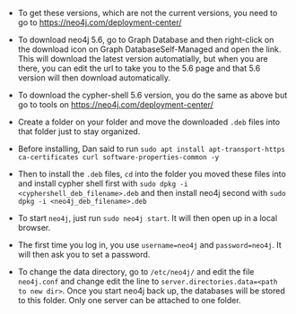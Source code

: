 * To get these versions, which are not the current versions, you need to go to
  https://neo4j.com/deployment-center/ 

* To download neo4j 5.6, go to Graph Database and then right-click on the download
  icon on Graph DatabaseSelf-Managed and open the link. This will download the
  latest version automatially, but when you are there, you can edit the url to
  take you to the 5.6 page and that 5.6 version will then download automatically.

* To download the cypher-shell 5.6 version, you do the same as above but go to tools
  on https://neo4j.com/deployment-center/

* Create a folder on your folder and move the downloaded `.deb` files into that folder
  just to stay organized.

* Before installing, Dan said to run
  `sudo apt install apt-transport-https ca-certificates curl software-properties-common -y`

* Then to install the `.deb` files, `cd` into the folder you moved these files into and 
  install cypher shell first with `sudo dpkg -i <cyphershell_deb_filename>.deb` and then
  install neo4j second with `sudo dpkg -i <neo4j_deb_filename>.deb`

* To start `neo4j`, just run `sudo neo4j start`. It will then open up in a local 
  browser. 

* The first time you log in, you use `username=neo4j` and `password=neo4j`. It will then
  ask you to set a password.

* To change the data directory, go to `/etc/neo4j/` and edit the file `neo4j.conf` and 
  change edit the line to `server.directories.data=<path to new dir>`. Once you start 
  neo4j back up, the databases will be stored to this folder. Only one server can be 
  attached to one folder.
